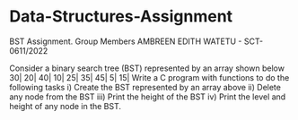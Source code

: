 # Data-Structures-Assignment
BST Assignment.
Group Members
AMBREEN EDITH WATETU - SCT-0611/2022
 
 
Consider a binary search tree (BST) represented by an array shown below
30| 20| 40| 10| 25| 35| 45| 5| 15|
 Write a C program with functions to do the following tasks
i) Create the BST represented by an array above
ii) Delete any node from the BST
iii) Print the height of the BST
iv) Print the level and height of any node in the BST.
